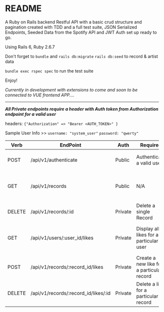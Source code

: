 # README
A Ruby on Rails backend Restful API with a basic crud structure and pagination created with TDD and a full test suite, JSON Serialized Endpoints, Seeded Data from the Spotify API and JWT Auth set up ready to go.

Using Rails 6, Ruby 2.6.7 

Don't forget to `bundle` and `rails db:migrate`
`rails db:seed` to record & artist data 

`bundle exec rspec spec` to run the test suite 

Enjoy! 

_Currently in development with extensions to come and soon to be connected to VUE frontend APP...._
________________________________________________________________________________________________

***All Private endpoints require a header with Auth token from Authorization endpoint for a valid user***

headers: ```{"Authorization" => "Bearer <AUTH_TOKEN>" }```

Sample User Info >> ```username: "system_user"``` ```password: "qwerty"```

Verb | EndPoint | Auth | Required | Description | Output
---- | -------- | ---- | -------- | ----------- |------
POST | /api/v1/authenticate | Public | Authenticate a valid user | ```{ username: "string_value", password: "string_value }``` | ```{'token' => 'JWT_AUTH_TOKEN'}``` 
GET  | /api/v1/records | Public | N/A | Display all Records |  Object with key ```'records':``` [array_ of records]  and ```'meta':``` meta_data.
DELETE | /api/v1/records/:id | Private | Delete a single Record |  valid ```record_id``` in url | ```{'status': 'status_info'} ```
GET | /api/v1/users/:user_id/likes | Private | Display all likes for a particular user |  valid ```user_id``` in url | Object with key ```likes:``` [array_ of likes] for given user and ```meta:``` meta_data.
POST | /api/v1/records/:record_id/likes | Private | Create a new like for a particular record |  ```record_id: record_id``` in body | ```{ 'status': 'status_info' }```
DELETE | /api/v1/records/:record_id/likes/:id | Private | Delete a like for a particular record |  ```record_id``` & ```like_id``` in url | ```{ 'status': 'status_info' }```

